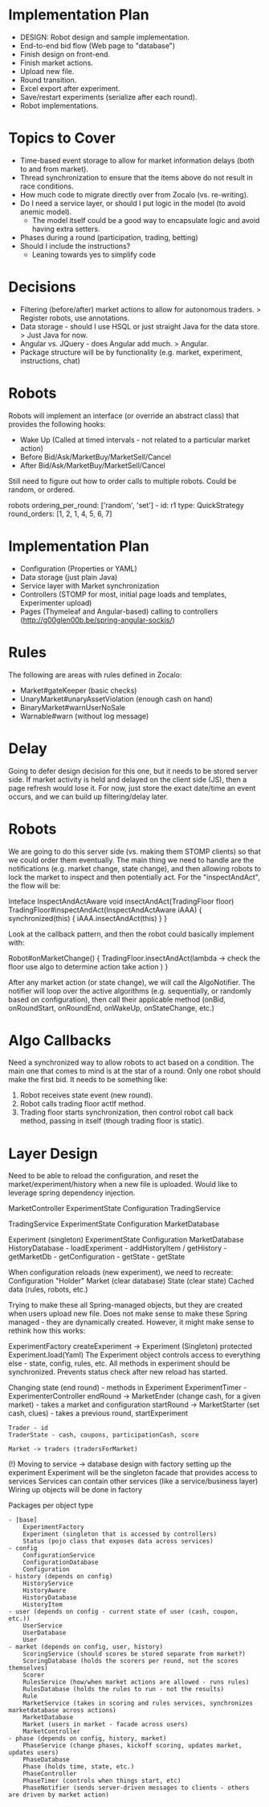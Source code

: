 Implementation Plan
===================

*	DESIGN: Robot design and sample implementation.
*	End-to-end bid flow (Web page to "database")
*	Finish design on front-end.
*	Finish market actions.
*	Upload new file.
*	Round transition.
*	Excel export after experiment.
*	Save/restart experiments (serialize after each round).
*	Robot implementations.


Topics to Cover
===============

*	Time-based event storage to allow for market information delays (both to and from market).
*	Thread synchronization to ensure that the items above do not result in race conditions.
*	How much code to migrate directly over from Zocalo (vs. re-writing).
*	Do I need a service layer, or should I put logic in the model (to avoid anemic model).
	- The model itself could be a good way to encapsulate logic and avoid having extra setters.
*	Phases during a round (participation, trading, betting)
*	Should I include the instructions?
	- Leaning towards yes to simplify code

Decisions
=========

*	Filtering (before/after) market actions to allow for autonomous traders. > Register robots, use annotations.
*	Data storage - should I use HSQL or just straight Java for the data store. > Just Java for now.
*	Angular vs. JQuery - does Angular add much. > Angular.
*	Package structure will be by functionality (e.g. market, experiment, instructions, chat)

Robots
=======

Robots will implement an interface (or override an abstract class) that provides the following hooks:

*	Wake Up (Called at timed intervals - not related to a particular market action)
*	Before Bid/Ask/MarketBuy/MarketSell/Cancel
*	After Bid/Ask/MarketBuy/MarketSell/Cancel

Still need to figure out how to order calls to multiple robots.  Could be random, or ordered.

robots
	ordering_per_round: ['random', 'set']
	-	id: r1
		type: QuickStrategy
		round_orders: [1, 2, 1, 4, 5, 6, 7]

Implementation Plan
===================

*	Configuration (Properties or YAML)
*	Data storage (just plain Java)
*	Service layer with Market synchronization
*	Controllers (STOMP for most, initial page loads and templates, Experimenter upload)
*	Pages (Thymeleaf and Angular-based) calling to controllers (http://g00glen00b.be/spring-angular-sockjs/)

Rules
=====

The following are areas with rules defined in Zocalo:

*	Market#gateKeeper (basic checks)
*	UnaryMarket#unaryAssetViolation (enough cash on hand)
*	BinaryMarket#warnUserNoSale
*	Warnable#warn (without log message)

Delay
=====

Going to defer design decision for this one, but it needs to be stored server side.  If market activity is held
and delayed on the client side (JS), then a page refresh would lose it.  For now, just store the exact date/time an
event occurs, and we can build up filtering/delay later.

Robots
======

We are going to do this server side (vs. making them STOMP clients) so that we could order them eventually.  The main
thing we need to handle are the notifications (e.g. market change, state change), and then allowing robots to lock
the market to inspect and then potentially act.  For the "inspectAndAct", the flow will be:

Inteface InspectAndActAware void insectAndAct(TradingFloor floor)
TradingFloor#inspectAndAct(InspectAndActAware iAAA) {
	synchronized(this) {
		iAAA.insectAndAct(this)
	}
}

Look at the callback pattern, and then the robot could basically implement with:

Robot#onMarketChange() {
	TradingFloor.insectAndAct(lambda ->
		check the floor
		use algo to determine action
		take action
	)
}

After any market action (or state change), we will call the AlgoNotifier.  The notifier will loop over the active algorithms (e.g. sequentially, or randomly based on configuration),
then call their applicable method (onBid, onRoundStart, onRoundEnd, onWakeUp, onStateChange, etc.)

Algo Callbacks
==============

Need a synchronized way to allow robots to act based on a condition.  The main one that comes to mind is at the star of
a round.  Only one robot should make the first bid.  It needs to be something like:

1) Robot receives state event (new round).
2) Robot calls trading floor actIf method.
3) Trading floor starts synchronization, then control robot call back method, passing in itself (though trading floor is static).

Layer Design
============
	
Need to be able to reload the configuration, and reset the market/experiment/history when a new file is uploaded.
Would like to leverage spring dependency injection.

MarketController
	ExperimentState
	Configuration
	TradingService

TradingService
	ExperimentState
	Configuration
	MarketDatabase
	
Experiment (singleton)
	ExperimentState
	Configuration
	MarketDatabase
	HistoryDatabase
	- loadExperiment
	- addHistoryItem / getHistory
	- getMarketDb
	- getConfiguration
	- getState
	- getState
	
When configuration reloads (new experiment), we need to recreate:
	Configuration "Holder"
	Market (clear database)
	State (clear state)
	Cached data (rules, robots, etc.)
	
Trying to make these all Spring-managed objects, but they are created when users upload new file.
Does not make sense to make these Spring managed - they are dynamically created.
However, it might make sense to rethink how this works:

ExperimentFactory
	createExperiment -> Experiment (Singleton)
	protected Experiment.load(Yaml)
	The Experiment object controls access to everything else - state, config, rules, etc.
	All methods in experiment should be synchronized.  Prevents status check after new reload has started.

Changing state (end round) - methods in Experiment
	ExperimentTimer - 
	ExperimenterController
	endRound -> MarketEnder (change cash, for a given market) - takes a market and configuration
	startRound -> MarketStarter (set cash, clues) - takes a previous round, 
	startExperiment

	Trader - id
	TraderState - cash, coupons, participationCash, score
	
	Market -> traders (tradersForMarket)
	
(!) Moving to service -> database design with factory setting up the experiment
Experiment will be the singleton facade that provides access to services
Services can contain other services (like a service/business layer)
Wiring up objects will be done in factory

Packages per object type
	
	- [base]
		ExperimentFactory
		Experiment (singleton that is accessed by controllers)
		Status (pojo class that exposes data across services)
	- config
		ConfigurationService
		ConfigurationDatabase
		Configuration
	- history (depends on config)
		HistoryService
		HistoryAware
		HistoryDatabase
		HistoryItem
	- user (depends on config - current state of user (cash, coupon, etc.))
		UserService
		UserDatabase
		User
	- market (depends on config, user, history)
		ScoringService (should scores be stored separate from market?)
		ScoringDatabase (holds the scorers per round, not the scores themselves)
		Scorer
		RulesService (how/when market actions are allowed - runs rules)
		RulesDatabase (holds the rules to run - not the results)
		Rule
		MarketService (takes in scoring and rules services, synchronizes marketdatabase across actions)
		MarketDatabase
		Market (users in market - facade across users)
		MarketController
	- phase (depends on config, history, market)
		PhaseService (change phases, kickoff scoring, updates market, updates users)
		PhaseDatabase
		Phase (holds time, state, etc.)
		PhaseController
		PhaseTimer (controls when things start, etc)
		PhaseNotifier (sends server-driven messages to clients - others are driven by market action)